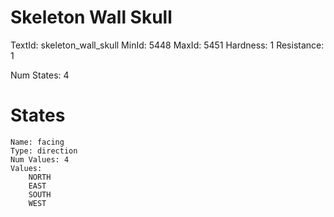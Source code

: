 # Skeleton Wall Skull
TextId: skeleton_wall_skull
MinId: 5448
MaxId: 5451
Hardness: 1
Resistance: 1

Num States: 4
# States
```
Name: facing
Type: direction
Num Values: 4
Values:
    NORTH
    EAST
    SOUTH
    WEST
```